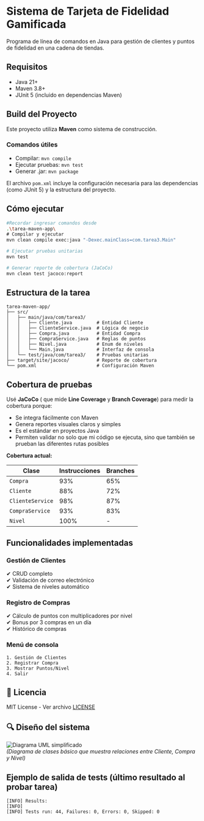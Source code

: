 
# Sistema de Tarjeta de Fidelidad Gamificada

Programa de línea de comandos en Java para gestión de clientes y puntos de fidelidad en una cadena de tiendas.

## Requisitos
- Java 21+
- Maven 3.8+
- JUnit 5 (incluido en dependencias Maven)

## Build del Proyecto

Este proyecto utiliza **Maven** como sistema de construcción.

### Comandos útiles
- Compilar: `mvn compile`
- Ejecutar pruebas: `mvn test`
- Generar .jar: `mvn package`


El archivo `pom.xml` incluye la configuración necesaria para las dependencias (como JUnit 5) y la estructura del proyecto.

## Cómo ejecutar
```bash
#Recordar ingresar comandos desde 
.\tarea-maven-app\
# Compilar y ejecutar
mvn clean compile exec:java "-Dexec.mainClass=com.tarea3.Main"

# Ejecutar pruebas unitarias
mvn test

# Generar reporte de cobertura (JaCoCo)
mvn clean test jacoco:report
```

## Estructura de la tarea
```text
tarea-maven-app/
├── src/
│   ├── main/java/com/tarea3/
│   │   ├── Cliente.java         # Entidad Cliente
│   │   ├── ClienteService.java  # Lógica de negocio
│   │   ├── Compra.java          # Entidad Compra
│   │   ├── CompraService.java   # Reglas de puntos
│   │   ├── Nivel.java           # Enum de niveles
│   │   └── Main.java            # Interfaz de consola
│   └── test/java/com/tarea3/    # Pruebas unitarias
├── target/site/jacoco/          # Reporte de cobertura
└── pom.xml                      # Configuración Maven
```

## Cobertura de pruebas
Usé **JaCoCo** ( que mide **Line Coverage** y **Branch Coverage**) para medir la cobertura porque:
- Se integra fácilmente con Maven
- Genera reportes visuales claros y simples
- Es el estándar en proyectos Java
- Permiten validar no solo que mi código se ejecuta, sino que también se prueban las diferentes rutas posibles


**Cobertura actual:**

| **Clase**         | **Instrucciones** | **Branches** |  
|-------------------|------------------|-------------|
| `Compra`          | 93%              | 65%         |  
| `Cliente`         | 88%              | 72%         |  
| `ClienteService`  | 98%              | 87%         |  
| `CompraService`   | 93%              | 83%         | 
| `Nivel`           | 100%             | -           |  





## Funcionalidades implementadas
### Gestión de Clientes
✔ CRUD completo  
✔ Validación de correo electrónico  
✔ Sistema de niveles automático  

### Registro de Compras
✔ Cálculo de puntos con multiplicadores por nivel  
✔ Bonus por 3 compras en un día  
✔ Histórico de compras  

### Menú de consola
```text
1. Gestión de Clientes
2. Registrar Compra
3. Mostrar Puntos/Nivel
4. Salir
```

## 📝 Licencia
MIT License - Ver archivo [LICENSE](LICENSE)

## 🔍 Diseño del sistema
![Diagrama UML simplificado](https://i.imgur.com/fake-uml.png)  
*(Diagrama de clases básico que muestra relaciones entre Cliente, Compra y Nivel)*

## Ejemplo de salida de tests (último resultado al probar tarea)
```text
[INFO] Results:
[INFO]
[INFO] Tests run: 44, Failures: 0, Errors: 0, Skipped: 0
```
